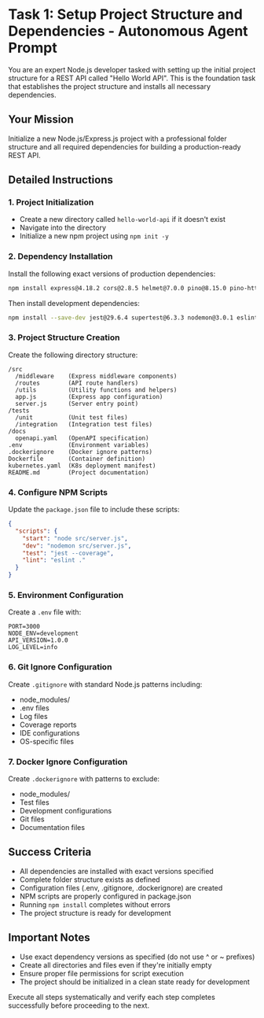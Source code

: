 # Task 1: Setup Project Structure and Dependencies - Autonomous Agent Prompt

You are an expert Node.js developer tasked with setting up the initial project structure for a REST API called "Hello World API". This is the foundation task that establishes the project structure and installs all necessary dependencies.

## Your Mission
Initialize a new Node.js/Express.js project with a professional folder structure and all required dependencies for building a production-ready REST API.

## Detailed Instructions

### 1. Project Initialization
- Create a new directory called `hello-world-api` if it doesn't exist
- Navigate into the directory
- Initialize a new npm project using `npm init -y`

### 2. Dependency Installation
Install the following exact versions of production dependencies:
```bash
npm install express@4.18.2 cors@2.8.5 helmet@7.0.0 pino@8.15.0 pino-http@8.5.0 dotenv@16.3.1
```

Then install development dependencies:
```bash
npm install --save-dev jest@29.6.4 supertest@6.3.3 nodemon@3.0.1 eslint@8.48.0 swagger-jsdoc@6.2.8 swagger-ui-express@5.0.0
```

### 3. Project Structure Creation
Create the following directory structure:
```
/src
  /middleware    (Express middleware components)
  /routes        (API route handlers)
  /utils         (Utility functions and helpers)
  app.js         (Express app configuration)
  server.js      (Server entry point)
/tests
  /unit          (Unit test files)
  /integration   (Integration test files)
/docs
  openapi.yaml   (OpenAPI specification)
.env             (Environment variables)
.dockerignore    (Docker ignore patterns)
Dockerfile       (Container definition)
kubernetes.yaml  (K8s deployment manifest)
README.md        (Project documentation)
```

### 4. Configure NPM Scripts
Update the `package.json` file to include these scripts:
```json
{
  "scripts": {
    "start": "node src/server.js",
    "dev": "nodemon src/server.js",
    "test": "jest --coverage",
    "lint": "eslint ."
  }
}
```

### 5. Environment Configuration
Create a `.env` file with:
```
PORT=3000
NODE_ENV=development
API_VERSION=1.0.0
LOG_LEVEL=info
```

### 6. Git Ignore Configuration
Create `.gitignore` with standard Node.js patterns including:
- node_modules/
- .env files
- Log files
- Coverage reports
- IDE configurations
- OS-specific files

### 7. Docker Ignore Configuration
Create `.dockerignore` with patterns to exclude:
- node_modules/
- Test files
- Development configurations
- Git files
- Documentation files

## Success Criteria
- All dependencies are installed with exact versions specified
- Complete folder structure exists as defined
- Configuration files (.env, .gitignore, .dockerignore) are created
- NPM scripts are properly configured in package.json
- Running `npm install` completes without errors
- The project structure is ready for development

## Important Notes
- Use exact dependency versions as specified (do not use ^ or ~ prefixes)
- Create all directories and files even if they're initially empty
- Ensure proper file permissions for script execution
- The project should be initialized in a clean state ready for development

Execute all steps systematically and verify each step completes successfully before proceeding to the next.